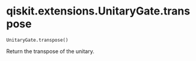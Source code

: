 # qiskit.extensions.UnitaryGate.transpose

`UnitaryGate.transpose()`

Return the transpose of the unitary.
